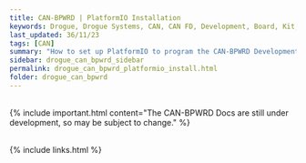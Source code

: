 ```yaml
---
title: CAN-BPWRD | PlatformIO Installation
keywords: Drogue, Drogue Systems, CAN, CAN FD, Development, Board, Kit, Devlopment Board, Dev Board
last_updated: 36/11/23
tags: [CAN]
summary: "How to set up PlatformIO to program the CAN-BPWRD Development Board"
sidebar: drogue_can_bpwrd_sidebar
permalink: drogue_can_bpwrd_platformio_install.html
folder: drogue_can_bpwrd
---
```


<div><br></div>
{% include important.html content="The CAN-BPWRD Docs are still under development, so may be subject to change." %}
<div><br></div>


{% include links.html %}
